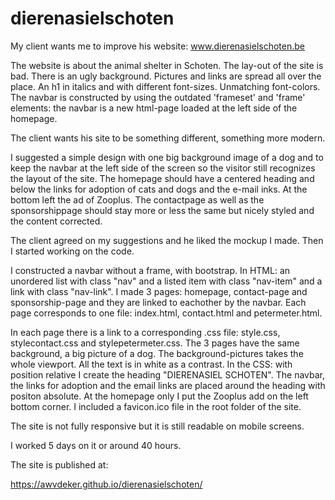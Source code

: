 # dierenasielschoten

My client wants me to improve his website: www.dierenasielschoten.be

The website is about the animal shelter in Schoten. The lay-out of the site is bad. There is an ugly background. Pictures and links are spread all over the place. An h1 in italics and with different font-sizes. Unmatching font-colors. The navbar is constructed by using the outdated 'frameset' and 'frame' elements: the navbar is a new html-page loaded at the left side of the homepage.

The client wants his site to be something different, something more modern. 

I suggested a simple design with one big background image of a dog and to keep the navbar at the left side of the screen so the visitor still recognizes the layout of the site. The homepage should have a centered heading and below the links for adoption of cats and dogs and the e-mail inks. At the bottom left the ad of Zooplus. The contactpage as well as the sponsorshippage should stay more or less the same but nicely styled and the content corrected.  

The client agreed on my suggestions and he liked the mockup I made. Then I started working on the code.

I constructed a navbar without a frame, with bootstrap. In HTML: an unordered list with class "nav" and a listed item with class "nav-item" and a link with class "nav-link". I made 3 pages: homepage, contact-page and sponsorship-page and they are linked to eachother by the navbar. Each page corresponds to one file: index.html, contact.html and petermeter.html. 

In each page there is a link to a corresponding .css file: style.css, stylecontact.css and stylepetermeter.css. The 3 pages have the same background, a big picture of a dog. The background-pictures takes the whole viewport. All the text is in white as a contrast. In the CSS: with position relative I create the heading "DIERENASIEL SCHOTEN". The navbar, the links for adoption and the email links are placed around the heading with positon absolute. At the homepage only I put the Zooplus add on the left bottom corner. I included a favicon.ico file in the root folder of the site.

The site is not fully responsive but it is still readable on mobile screens.

I worked 5 days on it or around 40 hours.

The site is published at:

https://awvdeker.github.io/dierenasielschoten/
